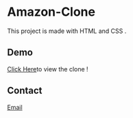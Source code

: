 # Amazon-Clone
This project is made with HTML and CSS .

## Demo 
[Click Here](http://127.0.0.1:5500/)to view the clone !

## Contact
[Email](mailto:sanajamal869@gmail.com)
